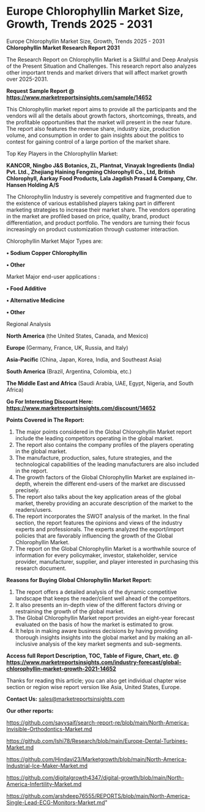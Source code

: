 # Europe Chlorophyllin Market Size, Growth, Trends 2025 - 2031
Europe Chlorophyllin Market Size, Growth, Trends 2025 - 2031
<strong>Chlorophyllin Market Research Report 2031</strong>

The Research Report on Chlorophyllin Market is a Skillful and Deep Analysis of the Present Situation and Challenges. This research report also analyzes other important trends and market drivers that will affect market growth over 2025-2031.

<strong>Request Sample Report @ <a href=https://www.marketreportsinsights.com/sample/14652>https://www.marketreportsinsights.com/sample/14652</a></strong>

This Chlorophyllin market report aims to provide all the participants and the vendors will all the details about growth factors, shortcomings, threats, and the profitable opportunities that the market will present in the near future. The report also features the revenue share, industry size, production volume, and consumption in order to gain insights about the politics to contest for gaining control of a large portion of the market share.

Top Key Players in the Chlorophyllin Market:

<strong>KANCOR, Ningbo J&S Botanics, ZL, Plantnat, Vinayak Ingredients (India) Pvt. Ltd., Zhejiang Haining Fengming Chlorophyll Co., Ltd, British Chlorophyll, Aarkay Food Products, Lala Jagdish Prasad & Company, Chr. Hansen Holding A/S</strong>

The Chlorophyllin Industry is severely competitive and fragmented due to the existence of various established players taking part in different marketing strategies to increase their market share. The vendors operating in the market are profiled based on price, quality, brand, product differentiation, and product portfolio. The vendors are turning their focus increasingly on product customization through customer interaction.

Chlorophyllin Market Major Types are:

<strong>• Sodium Copper Chlorophyllin

• Other</strong>

Market Major end-user applications :

<strong>• Food Additive

• Alternative Medicine

• Other</strong>

Regional Analysis

</u><strong><b>North America</b></strong> (the United States, Canada, and Mexico)

<strong><b>Europe </b></strong>(Germany, France, UK, Russia, and Italy)

<strong><b>Asia-Pacific</b></strong> (China, Japan, Korea, India, and Southeast Asia)

<strong><b>South America</b></strong> (Brazil, Argentina, Colombia, etc.)

<strong><b>The Middle East and Africa</b></strong> (Saudi Arabia, UAE, Egypt, Nigeria, and South Africa)

<strong>Go For Interesting Discount Here: <a href=https://www.marketreportsinsights.com/discount/14652>https://www.marketreportsinsights.com/discount/14652</a></strong>

<strong>Points Covered in The Report:</strong>
<ol>
  <li>The major points considered in the Global Chlorophyllin Market report include the leading competitors operating in the global market.</li>
  <li>The report also contains the company profiles of the players operating in the global market.</li>
  <li>The manufacture, production, sales, future strategies, and the technological capabilities of the leading manufacturers are also included in the report.</li>
  <li>The growth factors of the Global Chlorophyllin Market are explained in-depth, wherein the different end-users of the market are discussed precisely.</li>
  <li>The report also talks about the key application areas of the global market, thereby providing an accurate description of the market to the readers/users.</li>
  <li>The report incorporates the SWOT analysis of the market. In the final section, the report features the opinions and views of the industry experts and professionals. The experts analyzed the export/import policies that are favorably influencing the growth of the Global Chlorophyllin Market.</li>
  <li>The report on the Global Chlorophyllin Market is a worthwhile source of information for every policymaker, investor, stakeholder, service provider, manufacturer, supplier, and player interested in purchasing this research document.</li>
</ol>
<strong>Reasons for Buying Global Chlorophyllin Market Report:</strong>

<ol>
  <li>The report offers a detailed analysis of the dynamic competitive landscape that keeps the reader/client well ahead of the competitors.</li>
  <li>It also presents an in-depth view of the different factors driving or restraining the growth of the global market.</li>
  <li>The Global Chlorophyllin Market report provides an eight-year forecast evaluated on the basis of how the market is estimated to grow.</li>
  <li>It helps in making aware business decisions by having providing thorough insights insights into the global market and by making an all-inclusive analysis of the key market segments and sub-segments.</li>
</ol>
<strong>Access full Report Description, TOC, Table of Figure, Chart, etc. @ <a href=https://www.marketreportsinsights.com/industry-forecast/global-chlorophyllin-market-growth-2021-14652>https://www.marketreportsinsights.com/industry-forecast/global-chlorophyllin-market-growth-2021-14652</a></strong>


Thanks for reading this article; you can also get individual chapter wise section or region wise report version like Asia, United States, Europe.

<strong>Contact Us:</strong>
sales@marketreportsinsights.com

<strong>Our other reports:</strong>

<a href=https://github.com/sayysaif/search-report-re/blob/main/North-America-Invisible-Orthodontics-Market.md>https://github.com/sayysaif/search-report-re/blob/main/North-America-Invisible-Orthodontics-Market.md</a>

<a href=https://github.com/Ishi78/Research/blob/main/Europe-Dental-Turbines-Market.md>https://github.com/Ishi78/Research/blob/main/Europe-Dental-Turbines-Market.md</a>

<a href=https://github.com/Hindavi23/Marketgrowth/blob/main/North-America-Industrial-Ice-Maker-Market.md>https://github.com/Hindavi23/Marketgrowth/blob/main/North-America-Industrial-Ice-Maker-Market.md</a>

<a href=https://github.com/digitalgrowth4347/digital-growth/blob/main/North-America-Infertility-Market.md>https://github.com/digitalgrowth4347/digital-growth/blob/main/North-America-Infertility-Market.md</a>

<a href=https://github.com/arshdeep76555/REPORTS/blob/main/North-America-Single-Lead-ECG-Monitors-Market.md>https://github.com/arshdeep76555/REPORTS/blob/main/North-America-Single-Lead-ECG-Monitors-Market.md</a>"
